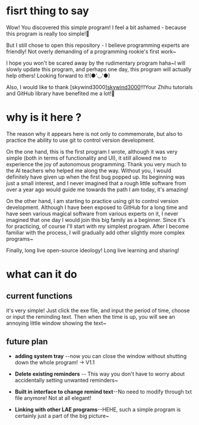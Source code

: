 # fisrt thing to say  
Wow! You discovered this simple program! I feel a bit ashamed - because this program is really too simple!🤣

But I still chose to open this repository - I believe programming experts are friendly! Not overly demanding of a programming rookie's first work~

I hope you won't be scared away by the rudimentary program haha~I will slowly update this program, and perhaps one day, this program will actually help others! Looking forward to it!(●'◡'●)

Also, I would like to thank [skywind3000][skywind3000](https://github.com/skywind3000/PyStand)!!!Your Zhihu tutorials and GitHub library have benefited me a lot!🥳

# why is it here ? 
The reason why it appears here is not only to commemorate, but also to practice the ability to use git to control version development.

On the one hand, this is the first program I wrote, although it was very simple (both in terms of functionality and UI), it still allowed me to experience the joy of autonomous programming. Thank you very much to the AI teachers who helped me along the way. Without you, I would definitely have given up when the first bug popped up. Its beginning was just a small interest, and I never imagined that a rough little software from over a year ago would guide me towards the path I am today, it's amazing!

On the other hand, I am starting to practice using git to control version development. Although I have been exposed to GitHub for a long time and have seen various magical software from various experts on it, I never imagined that one day I would join this big family as a beginner. Since it's for practicing, of course I'll start with my simplest program. After I become familiar with the process, I will gradually add other slightly more complex programs~

Finally, long live open-source ideology! Long live learning and sharing!

# what can it do

## current functions
it's very simple!
Just click the exe file, and input the period of time, choose or input the reminding text. Then when the time is up, you will see an annoying little window showing the text~

## future plan

-  **adding system tray** --now you can close the window without shutting down the whole program! → V1.1

- **Delete existing reminders** -- This way you don't have to worry about accidentally setting unwanted reminders~

- **Built in interface to change remind text**--No need to modify through txt file anymore! Not at all elegant!

- **Linking with other LAE programs**--HEHE, such a simple program is certainly just a part of the big picture~